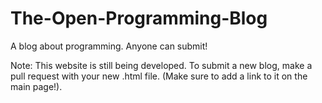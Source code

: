 # The-Open-Programming-Blog
A blog about programming. Anyone can submit!

Note: This website is still being developed.
To submit a new blog, make a pull request with your new .html file. (Make sure to add a link to it on the main page!).
